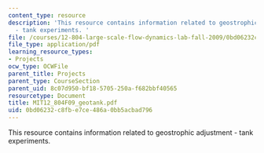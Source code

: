 ```yaml
---
content_type: resource
description: 'This resource contains information related to geostrophic adjustment
  - tank experiments. '
file: /courses/12-804-large-scale-flow-dynamics-lab-fall-2009/0bd06232c8fbe7ce486a0bb5acbad796_MIT12_804F09_geotank.pdf
file_type: application/pdf
learning_resource_types:
- Projects
ocw_type: OCWFile
parent_title: Projects
parent_type: CourseSection
parent_uid: 8c07d950-bf18-5705-250a-f682bbf40565
resourcetype: Document
title: MIT12_804F09_geotank.pdf
uid: 0bd06232-c8fb-e7ce-486a-0bb5acbad796
---
```

This resource contains information related to geostrophic adjustment - tank experiments. 

